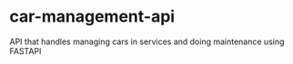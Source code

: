 # car-management-api
 API that handles managing cars in services and doing maintenance using FASTAPI
